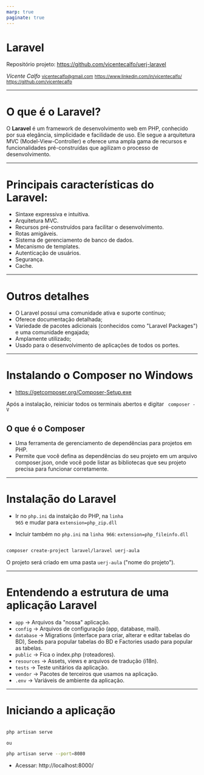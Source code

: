 ```yaml
---
marp: true
paginate: true
---
```


# Laravel

Repositório projeto: https://github.com/vicentecalfo/uerj-laravel

_Vicente Calfo_
<small>vicentecalfo@gmail.com</small>
<small>https://www.linkedin.com/in/vicentecalfo/</small>
<small>https://github.com/vicentecalfo</small>

---

# O que é o Laravel?

O **Laravel** é um framework de desenvolvimento web em PHP, conhecido por sua elegância, simplicidade e facilidade de uso. Ele segue a arquitetura MVC (Model-View-Controller) e oferece uma ampla gama de recursos e funcionalidades pré-construídas que agilizam o processo de desenvolvimento.

---

# Principais características do Laravel:

- Sintaxe expressiva e intuitiva.
- Arquitetura MVC.
- Recursos pré-construídos para facilitar o desenvolvimento.
- Rotas amigáveis.
- Sistema de gerenciamento de banco de dados.
- Mecanismo de templates.
- Autenticação de usuários.
- Segurança.
- Cache.

---

# Outros detalhes

- O Laravel possui uma comunidade ativa e suporte contínuo;
- Oferece documentação detalhada;
- Variedade de pacotes adicionais (conhecidos como "Laravel Packages") e uma comunidade engajada;
- Amplamente utilizado;
- Usado para o desenvolvimento de aplicações de todos os portes.

---

# Instalando o Composer no Windows

- https://getcomposer.org/Composer-Setup.exe

Após a instalação, reiniciar todos os terminais abertos e digitar <code> composer -V </code>

## O que é o Composer

- Uma ferramenta de gerenciamento de dependências para projetos em PHP.
- Permite que você defina as dependências do seu projeto em um arquivo composer.json, onde você pode listar as bibliotecas que seu projeto precisa para funcionar corretamente. 

---

# Instalação do Laravel

- Ir no <code>php.ini</code> da instalção do PHP, na <code>linha 965</code> e mudar para <code>extension=php_zip.dll</code>

- Incluir também no <code>php.ini</code> na <code>linha 966</code>: <code>extension=php_fileinfo.dll</code>

```bash

composer create-project laravel/laravel uerj-aula

```

O projeto será criado em uma pasta <code>uerj-aula</code> ("nome do projeto").

---

# Entendendo a estrutura de uma aplicação Laravel

* <code>app</code> -> Arquivos da "nossa" aplicação.
* <code>config</code> -> Arquivos de configuração (app, database, mail).
* <code>database</code> -> Migrations (interface para criar, alterar e editar tabelas do BD), Seeds para popular tabelas do BD e Factories usado para popular as tabelas.
* <code>public</code> -> Fica o index.php (roteadores).
* <code>resources</code> -> Assets, views e arquivos de tradução (i18n).
* <code>tests</code> -> Teste unitários da aplicação.
* <code>vendor</code> -> Pacotes de terceiros que usamos na aplicação.
* <code>.env</code> -> Variáveis de ambiente da aplicação.

---

# Iniciando a aplicação

```bash

php artisan serve

ou

php artisan serve --port=8080 

```

- Acessar: http://localhost:8000/



